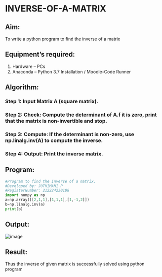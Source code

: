 # INVERSE-OF-A-MATRIX
## Aim:
To write a python program to find the inverse of a matrix
## Equipment’s required:
1. 	Hardware – PCs
2. 	Anaconda – Python 3.7 Installation / Moodle-Code Runner
   
## Algorithm:
### Step 1: Input Matrix A (square matrix).
### Step 2: Check: Compute the determinant of A.f it is zero, print that the matrix is non-invertible and stop.
### Step 3: Compute: If the determinant is non-zero, use np.linalg.inv(A) to compute the inverse.
### Step 4: Output: Print the inverse matrix.

## Program:
``` python
#Program to find the inverse of a matrix.
#Developed by: JOTHIMANI P
#RegisterNumber: 212224230108
import numpy as np
a=np.array([[2,1,1],[1,1,1],[1,-1,2]])
b=np.linalg.inv(a)
print(b)
```
## Output:

![image](https://github.com/user-attachments/assets/808b4ed0-db57-4980-8463-624af2f36561)

## Result:
Thus the inverse of given matrix is successfully solved using python program
